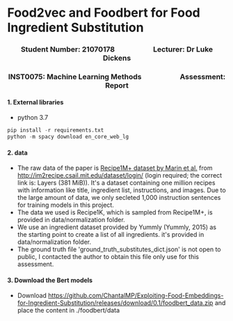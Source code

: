 # Food2vec and Foodbert for Food Ingredient Substitution
### <center> Student Number: 21070178 &ensp; &ensp; &ensp; &ensp; &ensp; &ensp; &ensp; Lecturer: Dr Luke Dickens</center>  
### <center> INST0075: Machine Learning Methods &ensp; &ensp; &ensp; &ensp; &ensp; &ensp; &ensp; Assessment: Report </center>
#### 1. External libraries
- python 3.7
```python
pip install -r requirements.txt
python -m spacy download en_core_web_lg
```
#### 2. data
- The raw data of the paper is [Recipe1M+ dataset by Marin et al.](http://pic2recipe.csail.mit.edu) from http://im2recipe.csail.mit.edu/dataset/login/ (login required; the correct link is: Layers (381 MiB)). It's a dataset containing one million recipes with information like title, ingredient list, instructions, and images. Due to the large amount of data, we only secleted 1,000 instruction sentences for training models in this project. 
- The data we used is Recipe1K, which is sampled from Recipe1M+, is provided in data/normalization folder.
- We  use an ingredient dataset provided by Yummly (Yummly, 2015) as the starting point to create a list of all ingredients. it's provided in data/normalization folder.
- The ground truth file 'ground_truth_substitutes_dict.json' is not open to public, I contacted the author to obtain this file only use for this assessment.
#### 3. Download the Bert models
- Download https://github.com/ChantalMP/Exploiting-Food-Embeddings-for-Ingredient-Substitution/releases/download/0.1/foodbert_data.zip and place the content in ./foodbert/data
